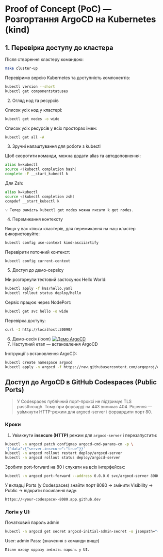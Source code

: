 # Proof of Concept (PoC) — Розгортання ArgoCD на Kubernetes (kind)

## 1. Перевірка доступу до кластера

Після створення кластеру командою:

```bash
make cluster-up
```
Перевіримо версію Kubernetes та доступність компонентів:
```bash
kubectl version --short
kubectl get componentstatuses
```
2. Огляд нод та ресурсів

Список усіх нод у кластері:
```bash
kubectl get nodes -o wide
```
Список усіх ресурсів у всіх просторах імен:
```bash
kubectl get all -A
```
3. Зручні налаштування для роботи з kubectl

Щоб скоротити команди, можна додати alias та автодоповнення:
```bash
alias k=kubectl
source <(kubectl completion bash)
complete -F __start_kubectl k
```
Для Zsh:
```bash
alias k=kubectl
source <(kubectl completion zsh)
compdef __start_kubectl k
```
    💡 Тепер замість kubectl get nodes можна писати k get nodes.

4. Перемикання контексту

Якщо у вас кілька кластерів, для перемикання на наш кластер використовуйте:
```bash
kubectl config use-context kind-asciiartify
```
Перевірити поточний контекст:
```bash
kubectl config current-context
```
5. Доступ до демо-сервісу

Ми розгорнули тестовий застосунок Hello World:
```bash
kubectl apply -f k8s/hello.yaml
kubectl rollout status deploy/hello
```
Сервіс працює через NodePort:
```bash
kubectl get svc hello -o wide
```
Перевірка доступу:
```bash
curl -I http://localhost:30090/
```
6. Демо-сесія (loom)
[![Демо ArgoCD](https://cdn.loom.com/sessions/thumbnails/0fac9973c08844c29f7b7edb2f0c99fd?sid=0e9e8425-aa89-4618-bc9a-24d01c8f8e8c-with-play.gif)](https://www.loom.com/share/0fac9973c08844c29f7b7edb2f0c99fd?sid=0e9e8425-aa89-4618-bc9a-24d01c8f8e8c)
7. Наступний етап — встановлення ArgoCD

Інструкції з встановлення ArgoCD:
```bash
kubectl create namespace argocd
kubectl apply -n argocd -f https://raw.githubusercontent.com/argoproj/argo-cd/stable/manifests/install.yaml
```
## Доступ до ArgoCD в GitHub Codespaces (Public Ports)

> У Codespaces публічний порт-проксі не підтримує TLS passthrough. Тому при форварді на 443 виникає 404. Рішення — увімкнути HTTP-режим для argocd-server і форвардити порт 80.

### Кроки

1) Увімкнути **insecure (HTTP)** режим для `argocd-server` і перезапустити:
```bash
kubectl -n argocd patch configmap argocd-cmd-params-cm -p \
'{"data":{"server.insecure":"true"}}'
kubectl -n argocd rollout restart deploy/argocd-server
kubectl -n argocd rollout status deploy/argocd-server
```
Зробити port-forward на 80 і слухати на всіх інтерфейсах:
```bash
kubectl -n argocd port-forward --address 0.0.0.0 svc/argocd-server 8080:80
```
У вкладці Ports (у Codespaces) знайти порт 8080 → змінити Visibility → Public → відкрити посилання виду:
```bash
https://<your-codespace>-8080.app.github.dev
```
### Логін у UI:

 Початковий пароль admin
 ```bash
kubectl -n argocd get secret argocd-initial-admin-secret -o jsonpath="{.data.password}" | base64 -d && echo
```
User: admin
Pass: (значення з команди вище)

    Після входу одразу змініть пароль у UI.